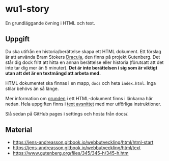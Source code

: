 # wu1-story
En grundläggande övning i HTML och text.

## Uppgift

Du ska utifrån en historia/berättelse skapa ett HTML dokument.
Ett förslag är att använda Bram Stokers [Dracula](https://www.gutenberg.org/files/345/345-h/345-h.htm), den finns på projekt Gutenberg.
Det står dig dock fritt att hitta en annan berättelse eller historia (förutsatt att det inte tar dig mer än 5 minuter).
**Det är inte berättelsen i sig som är viktigt utan att det är en textmängd att arbeta med.**

HTML dokumentet ska finnas i en mapp, ```docs``` och heta ```index.html```.
Inga stilar behövs än så länge.

Mer information om [grunden](https://jens-andreasson.gitbook.io/webbutveckling/html/html-start) i ett HTML-dokument finns i länkarna här nedan.
Hela uppgiften finns i [text avsnittet](https://jens-andreasson.gitbook.io/webbutveckling/html/text) med mer utförliga instruktioner.

Slå sedan på GitHub pages i settings och hosta från docs/.

## Material

* https://jens-andreasson.gitbook.io/webbutveckling/html/html-start
* https://jens-andreasson.gitbook.io/webbutveckling/html/text
* https://www.gutenberg.org/files/345/345-h/345-h.htm
